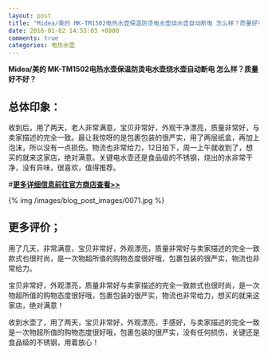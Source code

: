 ```yaml
---
layout: post
title: "Midea/美的 MK-TM1502电热水壶保温防烫电水壶烧水壶自动断电 怎么样？质量好不好？"
date: 2016-01-02 14:55:03 +0800
comments: true
categories: 电热水壶
---
```


**Midea/美的 MK-TM1502电热水壶保温防烫电水壶烧水壶自动断电 怎么样？质量好不好？**

## 总体印象：

收到后，用了两天，老人非常满意，宝贝非常好，外观干净漂亮，质量非常好，与卖家描述的完全一致。最让我惊呀的是包裹包装的很严实，用了两层纸盒，再加上泡沫，所以没有一点损伤。物流也非常给力，12日拍下，周一上午就收到了，想买的就来这家店，绝对满意。关键电水壶还是食品级的不锈钢，烧出的水非常干净，没有异味，很喜欢，值得推荐。

#[**更多详细信息前往官方商店查看>>**](http://redirect.simba.taobao.com/rd?w=unionnojs&f=http%3A%2F%2Fai.taobao.com%2Fauction%2Fedetail.htm%3Fe%3Deh%252FRe%252Bypq2a6k0Or%252B%252BH4tIAdUOJHDUaXWAcyj9ixhNeLltG5xFicOdXrTUTgh9sMDPIwxrc30rgx5xFFx04TddwPqZtsoXfgqLKJiCwc7I6msqdEeVczj3nayBoLCgTwXiecsi3INrc%252Fks2au9GaPA%253D%253D%26ptype%3D100010%26from%3Dbasic&k=5ccfdb950740ca16&c=un&b=alimm_0&p=mm_109581374_12296429_46532450)

<!--More-->

{% img /images/blog_post_images/0071.jpg %}

## 更多评价；

用了几天，非常满意，宝贝非常好，外观漂亮，质量非常好与卖家描述的完全一致款式也很时尚，是一次物超所值的购物态度很好哦，包裹包装的很严实，物流也非常给力。

宝贝非常好，外观漂亮，质量非常好与卖家描述的完全一致款式也很时尚，是一次物超所值的购物态度很好哦，包裹包装的很严实，物流也非常给力，想买的就来这家店，绝对满意！

收到水壶了，用了两天，宝贝非常好，外观漂亮，手感好，与卖家描述的完全一致是一次物超所值的购物态度很好哦，包裹包装的很严实，没有任何损伤，关键还是食品级的不锈钢，用着放心！